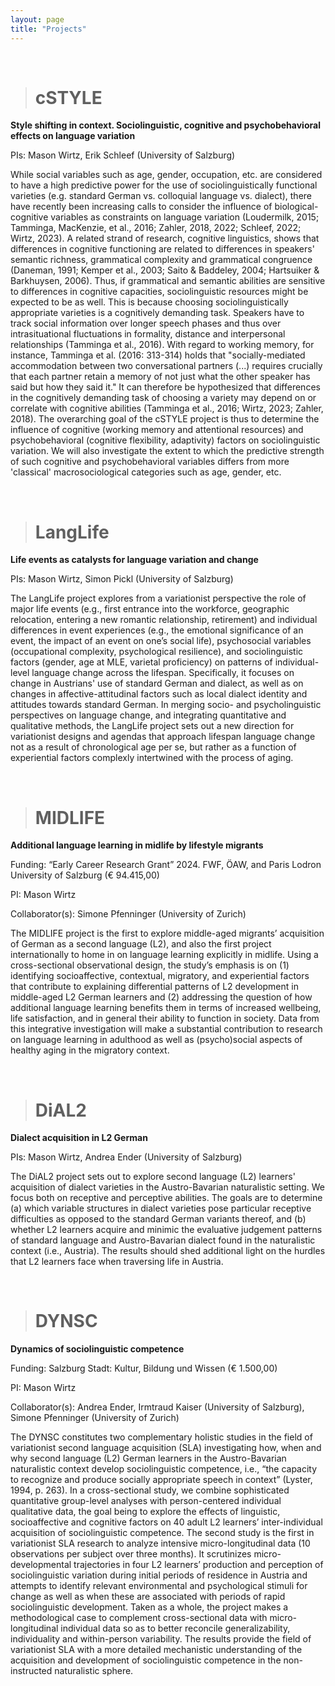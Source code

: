 ```yaml
---
layout: page
title: "Projects"
---
```




<br>

> # cSTYLE

**Style shifting in context. Sociolinguistic, cognitive and psychobehavioral effects on language variation**

PIs: Mason Wirtz, Erik Schleef (University of Salzburg)

While social variables such as age, gender, occupation, etc. are considered to have a high predictive power for the use of sociolinguistically functional varieties (e.g. standard German vs. colloquial language vs. dialect), there have recently been increasing calls to consider the influence of biological-cognitive variables as constraints on language variation (Loudermilk, 2015; Tamminga, MacKenzie, et al., 2016; Zahler, 2018, 2022; Schleef, 2022; Wirtz, 2023). A related strand of research, cognitive linguistics, shows that differences in cognitive functioning are related to differences in speakers' semantic richness, grammatical complexity and grammatical congruence (Daneman, 1991; Kemper et al., 2003; Saito & Baddeley, 2004; Hartsuiker & Barkhuysen, 2006). Thus, if grammatical and semantic abilities are sensitive to differences in cognitive capacities, sociolinguistic resources might be expected to be as well. This is because choosing sociolinguistically appropriate varieties is a cognitively demanding task. Speakers have to track social information over longer speech phases and thus over intrasituational fluctuations in formality, distance and interpersonal relationships (Tamminga et al., 2016). With regard to working memory, for instance, Tamminga et al. (2016: 313-314) holds that "socially-mediated accommodation between two conversational partners (...) requires crucially that each partner retain a memory of not just what the other speaker has said but how they said it." It can therefore be hypothesized that differences in the cognitively demanding task of choosing a variety may depend on or correlate with cognitive abilities (Tamminga et al., 2016; Wirtz, 2023; Zahler, 2018). The overarching goal of the cSTYLE project is thus to determine the influence of cognitive (working memory and attentional resources) and psychobehavioral (cognitive flexibility, adaptivity) factors on sociolinguistic variation. We will also investigate the extent to which the predictive strength of such cognitive and psychobehavioral variables differs from more 'classical' macrosociological categories such as age, gender, etc. 

<br>


> # LangLife

**Life events as catalysts for language variation and change**

PIs: Mason Wirtz, Simon Pickl (University of Salzburg)

The LangLife project explores from a variationist perspective the role of major life events (e.g., first entrance into the workforce, geographic relocation, entering a new romantic relationship, retirement) and individual differences in event experiences (e.g., the emotional significance of an event, the impact of an event on one’s social life), psychosocial variables (occupational complexity, psychological resilience), and sociolinguistic factors (gender, age at MLE, varietal proficiency) on patterns of individual-level language change across the lifespan. Specifically, it focuses on change in Austrians' use of standard German and dialect, as well as on changes in affective-attitudinal factors such as local dialect identity and attitudes towards standard German. In merging socio- and psycholinguistic perspectives on language change, and integrating quantitative and qualitative methods, the LangLife project sets out a new direction for variationist designs and agendas that approach lifespan language change not as a result of chronological age per se, but rather as a function of experiential factors complexly intertwined with the process of aging.

<br>


> # MIDLIFE

**Additional language learning in midlife by lifestyle migrants**

Funding: “Early Career Research Grant” 2024. FWF, ÖAW, and Paris Lodron University of Salzburg (€ 94.415,00)

PI: Mason Wirtz

Collaborator(s): Simone Pfenninger (University of Zurich)

The MIDLIFE project is the first to explore middle-aged migrants’ acquisition of German as a second language (L2), and also the  first project internationally to home in on language learning explicitly in midlife. Using a cross-sectional observational design, the study’s emphasis is on (1) identifying socioaffective, contextual, migratory, and experiential factors that contribute to explaining differential patterns of L2 development in middle-aged L2 German learners and (2) addressing the question of how additional language learning benefits them in terms of increased wellbeing, life satisfaction, and in general their ability to function in society. Data from this integrative investigation will make a substantial contribution to research on language learning in adulthood as well as (psycho)social aspects of healthy aging in the migratory context.

<br>


> # DiAL2

**Dialect acquisition in L2 German**

PIs: Mason Wirtz, Andrea Ender (University of Salzburg)

The DiAL2 project sets out to explore second language (L2) learners' acquisition of dialect varieties in the Austro-Bavarian naturalistic setting. We focus both on receptive and perceptive abilities. The goals are to determine (a) which variable structures in dialect varieties pose particular receptive difficulties as opposed to the standard German variants thereof, and (b) whether L2 learners acquire and minimic the evaluative judgement patterns of standard language and Austro-Bavarian dialect found in the naturalistic context (i.e., Austria). The results should shed additional light on the hurdles that L2 learners face when traversing life in Austria. 

<br>


> # DYNSC

**Dynamics of sociolinguistic competence**

Funding: Salzburg Stadt: Kultur, Bildung und Wissen (€ 1.500,00) 

PI: Mason Wirtz

Collaborator(s): Andrea Ender, Irmtraud Kaiser (University of Salzburg), Simone Pfenninger (University of Zurich)

The DYNSC constitutes two complementary holistic studies in the field of variationist second language acquisition (SLA) investigating how, when and why second language (L2) German learners in the Austro-Bavarian naturalistic context develop sociolinguistic competence, i.e., “the capacity to recognize and produce socially appropriate speech in context” (Lyster, 1994, p. 263). In a cross-sectional study, we combine sophisticated quantitative group-level analyses with person-centered individual qualitative data, the goal being to explore the effects of linguistic, socioaffective and cognitive factors on 40 adult L2 learners’ inter-individual acquisition of sociolinguistic competence. The second study is the first in variationist SLA research to analyze intensive micro-longitudinal data (10 observations per subject over three months). It scrutinizes micro-developmental trajectories in four L2 learners’ production and perception of sociolinguistic variation during initial periods of residence in Austria and attempts to identify relevant environmental and psychological stimuli for change as well as when these are associated with periods of rapid sociolinguistic development. Taken as a whole, the project makes a methodological case to complement cross-sectional data with micro-longitudinal individual data so as to better reconcile generalizability, individuality and within-person variability. The results provide the field of variationist SLA with a more detailed mechanistic understanding of the acquisition and development of sociolinguistic competence in the non-instructed naturalistic sphere.

<br>

